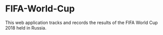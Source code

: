 # FIFA-World-Cup
This web application tracks and records the results of the FIFA World Cup 2018 held in Russia. 
